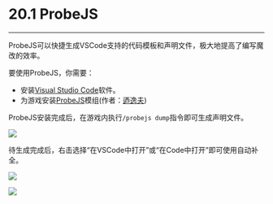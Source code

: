 # 20.1 ProbeJS

***

ProbeJS可以快捷生成VSCode支持的代码模板和声明文件，极大地提高了编写魔改的效率。

要使用ProbeJS，你需要：

* 安装[Visual Studio Code](https://code.visualstudio.com/)软件。
* 为游戏安装[ProbeJS](https://www.curseforge.com/minecraft/mc-mods/probejs)模组(作者：[迺逸夫](https://www.mcmod.cn/author/24214.html))

ProbeJS安装完成后，在游戏内执行`/probejs dump`指令即可生成声明文件。

![](https://m1.miaomc.cn/uploads/20220917\_63251cc8b24d0.png)

待生成完成后，右击选择“在VSCode中打开”或“在Code中打开”即可使用自动补全。

![](https://m1.miaomc.cn/uploads/20220917\_63251ddc2e745.png)

![](https://m1.miaomc.cn/uploads/20220917\_632520ed310b5.png)
